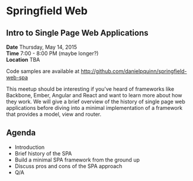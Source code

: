 # Springfield Web
## Intro to Single Page Web Applications

__Date__ Thursday, May 14, 2015  
__Time__ 7:00 - 8:00 PM (maybe longer?)  
__Location__ TBA  

Code samples are available at http://github.com/danielpquinn/springfield-web-spa

This meetup should be interesting if you've heard of frameworks like Backbone, Ember, Angular and React and want to learn more about how they work. We will give a brief overview of the history of single page web applications before diving into a minimal implementation of a framework that provides a model, view and router.

## Agenda

* Introduction
* Brief history of the SPA
* Build a minimal SPA framework from the ground up
* Discuss pros and cons of the SPA approach
* Q/A